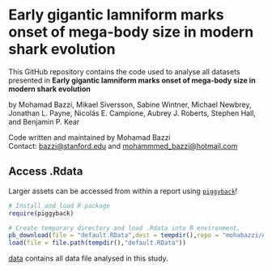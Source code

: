 
<!-- README.md is generated from README.Rmd. -->

# Early gigantic lamniform marks onset of mega-body size in modern shark evolution

<!-- badges: start -->
<!-- badges: end -->

This GitHub repository contains the code used to analyse all
datasets presented in **Early gigantic lamniform marks onset of mega-body size in modern shark evolution**

by Mohamad Bazzi, Mikael Siversson, Sabine Wintner, Michael Newbrey, Jonathan L. Payne, Nicolás E. Campione, Aubrey J. Roberts, Stephen Hall, and Benjamin P. Kear

Code written and maintained by Mohamad Bazzi 
<br/>
Contact:
<bazzi@stanford.edu> and <mohammmed_bazzi@hotmail.com>

## Access .Rdata

Larger assets can be accessed from within a report using
[`piggyback`](https://github.com/ropensci/piggyback)!

``` r
# Install and load R package
require(piggyback)

# Create temporary directory and load .Rdata into R environment,
pb_download(file = "default.RData",dest = tempdir(),repo = "mohabazzi/AptianShark",tag = "v.01")
load(file = file.path(tempdir(),"default.RData"))
```

[data](/data) contains all data file analysed in this study.
